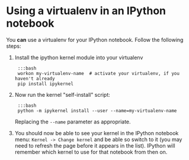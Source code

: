 
<!--
.. title: Using a virtualenv in an IPython notebook
.. slug: IPythonNotebookVirtualenvs
.. date: 2015-09-24 14:35:28 UTC+01:00
.. tags:
.. category:
.. link:
.. description:
.. type: text
-->

# Using a virtualenv in an IPython notebook

You **can** use a virtualenv for your IPython notebook. Follow the following steps:

1. Install the ipython kernel module into your virtualenv

        :::bash
        workon my-virtualenv-name  # activate your virtualenv, if you haven't already
        pip install ipykernel


2. Now run the kernel "self-install" script:

        :::bash
        python -m ipykernel install --user --name=my-virtualenv-name
 
    Replacing the `--name` parameter as appropriate.

3. You should now be able to see your kernel in the IPython notebook menu:
   `Kernel -> Change kernel` and be able so switch to it (you may need to
   refresh the page before it appears in the list). IPython will remember
   which kernel to use for that notebook from then on.

